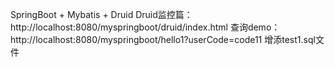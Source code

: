 SpringBoot + Mybatis + Druid 
Druid监控篇：http://localhost:8080/myspringboot/druid/index.html
查询demo： http://localhost:8080/myspringboot/hello1?userCode=code11
增添test1.sql文件
